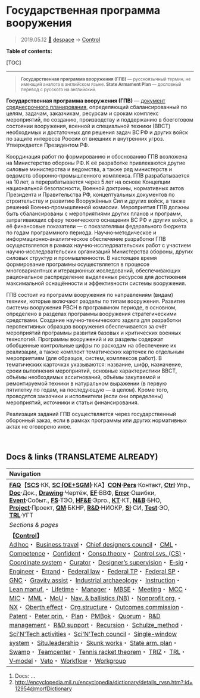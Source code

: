 # Государственная программа вооружения
> 2019.05.12 [🚀](../index/index.md) [despace](index.md) → [Control](control.md)

**Table of contents:**

[TOC]

---

> <small>**Государственная программа вооружения (ГПВ)** — русскоязычный термин, не имеющий аналога в английском языке. **State Armament Plan** — дословный перевод с русского на английский.</small>

**Государственная программа вооружения (ГПВ)** — [документ среднесрочного планирования](plan.md), определяющий сбалансированный по целям, задачам, заказчикам, ресурсам и срокам комплекс мероприятий, по созданию, производству и поддержанию в боеготовом состоянии вооружения, военной и специальной техники (ВВСТ) необходимых и достаточных для решения задач ВС РФ и других войск по защите интересов России от внешних и внутренних угроз. Утверждается Президентом РФ.

Координация работ по формированию и обоснованию ГПВ возложена на Министерство обороны РФ. К её разработке привлекаются другие силовые министерства и ведомства, а также ряд министерств и ведомств оборонно‑промышленного комплекса. ГПВ разрабатывается на 10 лет, а перерабатывается через 5 лет на основе Концепции национальной безопасности, Военной доктрины, нормативных актов Президента и Правительства РФ, концептуальных документов по строительству и развитию Вооружённых Сил и других войск, а также решений Военно‑промышленной комиссии. Мероприятия ГПВ должны быть сбалансированы с мероприятиями других планов и программ, затрагивающих сферу технического оснащения ВС РФ и других войск, а её финансовые показатели — с показателями федерального бюджета по годам программного периода. Научно‑методическое и информационно‑аналитическое обеспечение разработки ГПВ осуществляется в рамках научно‑исследовательских работ с участием научно‑исследовательских организаций Министерства обороны, других силовых структур и промышленности. В настоящее время формирование программы осуществляется в процессе многовариантных и итерационных исследований, обеспечивающих рациональное распределение выделенных ресурсов для достижения максимальной оснащённости и эффективности системы вооружения.

ГПВ состоит из программ вооружения по направлениям (видам) техники, которые включают разделы по типам вооружения. Развитие системы вооружения РВСН в программном периоде, в основном, определено в разделах программы вооружения стратегическими средствами. Создание научно‑технического задела для разработки перспективных образцов вооружения обеспечивается за счёт мероприятий программы развития базовых и критических военных технологий. Программы вооружений и их разделы содержат обобщенные контрольные цифры по расходам на обеспечение их реализации, а также комплект тематических карточек по отдельным мероприятиям (для образцов, систем, комплексов работ). В тематических карточках указываются: название, шифр, назначение, сроки выполнения мероприятий, основные характеристики ВВСТ, объёмы необходимых ассигнований, объёмы закупаемой и ремонтируемой техники в натуральном выражении (в первую пятилетку по годам, на последующую — в целом). Кроме того, проводятся заказчики и исполнители (если они определены) мероприятий, источники и статьи финансирования.

Реализация заданий ГПВ осуществляется через государственный оборонный заказ, если в рамках программы или других нормативных актах не оговорено иное.



<p style="page-break-after:always"> </p>

## Docs & links (TRANSLATEME ALREADY)
|Navigation|
|:-|
|**[FAQ](faq.md)**【**[SCS](scs.md)**·КК, **[SC (OE+SGM)](sc.md)**·КА】**[CON](contact.md)·[Pers](person.md)**·Контакт, **[Ctrl](control.md)**·Упр., **[Doc](doc.md)**·Док., **[Drawing](drawing.md)**·Чертёж, **[EF](ef.md)**·ВВФ, **[Error](error.md)**·Ошибки, **[Event](event.md)**·Событ., **[FS](fs.md)**·ТЭО, **[HF&E](hfe.md)**·Эрго., **[KT](kt.md)**·КТ, **[N&B](nnb.md)**·БНО, **[Project](project.md)**·Проект, **[QM](qm.md)**·БКНР, **[R&D](rnd.md)**·НИОКР, **[SI](si.md)**·СИ, **[Test](test.md)**·ЭО, **[TRL](trl.md)**·УГТ|
|*Sections & pages*|
|**【[Control](Control.md)】**<br> [Ad hoc](ad_hoc.md)・ [Business travel](business_travel.md)・ [Chief designers council](cocd.md)・ [CML](cml.md)・ [Competence](competence.md)・ [Confident](confident.md)・ [Consp.theory](consp_theory.md)・ [Control sys. (CS)](cs.md)・ [Coordinate system](coord_sys.md)・ [Curator](curator.md)・ [Designer’s supervision](des_spv.md)・ [E‑sig](esig.md)・ [Engineer](se.md)・ [Errand](errand.md)・ [Federal law](fed_law.md)・ [Federal TP](fed_tp.md)・ [Federal SP](fed_sp.md)・ [GNC](gnc.md)・ [Gravity assist](gravass.md)・ [Industrial archaeology](ind_arch.md)・ [Instruction](instruction.md)・ [Lean manuf.](lean_man.md)・ [Lifetime](lifetime.md)・ [Manager](manager.md)・ [MBSE](se.md)・ [Meeting](meeting.md)・ [MCC](scs.md)・ [MIC](mic.md)・ [MML](mml.md)・ [MoU](contract.md)・ [Nav. & ballistics (NB)](nnb.md)・ [Nonprofit org.](nonprof_org.md)・ [NX](nx.md)・ [Oberth effect](oberth_eff.md)・ [Org.structure](orgstruct.md)・ [Outcomes commission](outccom.md)・ [Patent](patent.md)・ [Peter prin.](peter_principle.md)・ [Plan](plan.md)・ [PMBok](pmbok.md)・ [Quorum](quorum.md)・ [R&D management](mgmt.md)・ [R&D support](rnd_support.md)・ [Recursion](recurs.md)・ [Schulze_method](schulze_method.md)・ [Sci'N'Tech activities](st_act.md)・ [Sci'N'Tech council](satc.md)・ [Single-window system](sw_sys.md)・ [Situ.leadership](situ_leadership.md)・ [Skunk works](se.md)・ [State arm. plan](plan_sa.md)・ [Swamp](swamp.md)・ [Teamcenter](teamcenter.md)・ [Tennis racket theorem](tr_theorem.md)・ [TRIZ](triz.md)・ [TRL](trl.md)・ [V‑model](v_model.md)・ [Veto](veto.md)・ [Workflow](workflow.md)・ [Workgroup](wg.md)|

   1. Docs: …
   1. <http://encyclopedia.mil.ru/encyclopedia/dictionary/details_rvsn.htm?:id=12954@morfDictionary>


